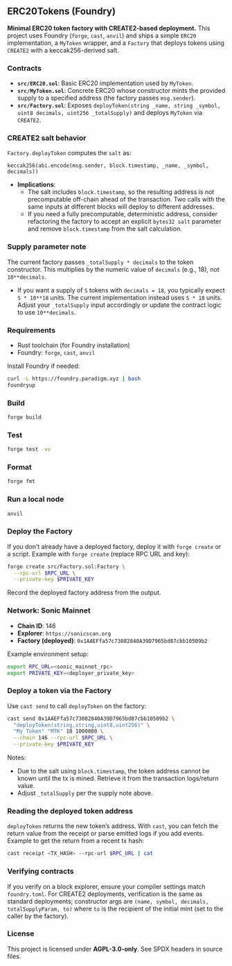 ## ERC20Tokens (Foundry)

**Minimal ERC20 token factory with CREATE2-based deployment.** This project uses Foundry (`forge`, `cast`, `anvil`) and ships a simple `ERC20` implementation, a `MyToken` wrapper, and a `Factory` that deploys tokens using `CREATE2` with a keccak256-derived salt.

### Contracts

- **`src/ERC20.sol`**: Basic ERC20 implementation used by `MyToken`.
- **`src/MyToken.sol`**: Concrete ERC20 whose constructor mints the provided supply to a specified address (the factory passes `msg.sender`).
- **`src/Factory.sol`**: Exposes `deployToken(string _name, string _symbol, uint8 decimals, uint256 _totalSupply)` and deploys `MyToken` via `CREATE2`.

### CREATE2 salt behavior

`Factory.deployToken` computes the `salt` as:

```solidity
keccak256(abi.encode(msg.sender, block.timestamp, _name, _symbol, decimals))
```

- **Implications**:
  - The salt includes `block.timestamp`, so the resulting address is not precomputable off-chain ahead of the transaction. Two calls with the same inputs at different blocks will deploy to different addresses.
  - If you need a fully precomputable, deterministic address, consider refactoring the factory to accept an explicit `bytes32 salt` parameter and remove `block.timestamp` from the salt calculation.

### Supply parameter note

The current factory passes `_totalSupply * decimals` to the token constructor. This multiplies by the numeric value of `decimals` (e.g., 18), not `10**decimals`.

- If you want a supply of `S` tokens with `decimals = 18`, you typically expect `S * 10**18` units. The current implementation instead uses `S * 18` units. Adjust your `_totalSupply` input accordingly or update the contract logic to use `10**decimals`.

### Requirements

- Rust toolchain (for Foundry installation)
- Foundry: `forge`, `cast`, `anvil`

Install Foundry if needed:

```bash
curl -L https://foundry.paradigm.xyz | bash
foundryup
```

### Build

```bash
forge build
```

### Test

```bash
forge test -vv
```

### Format

```bash
forge fmt
```

### Run a local node

```bash
anvil
```

### Deploy the Factory

If you don’t already have a deployed factory, deploy it with `forge create` or a script. Example with `forge create` (replace RPC URL and key):

```bash
forge create src/Factory.sol:Factory \
  --rpc-url $RPC_URL \
  --private-key $PRIVATE_KEY
```

Record the deployed factory address from the output.

### Network: Sonic Mainnet

- **Chain ID**: 146
- **Explorer**: `https://sonicscan.org`
- **Factory (deployed)**: `0x1AAEFfa57c73082840A39D7965bd87cbb10509b2`

Example environment setup:

```bash
export RPC_URL=<sonic_mainnet_rpc>
export PRIVATE_KEY=<deployer_private_key>
```

### Deploy a token via the Factory

Use `cast send` to call `deployToken` on the factory:

```bash
cast send 0x1AAEFfa57c73082840A39D7965bd87cbb10509b2 \
  "deployToken(string,string,uint8,uint256)" \
  "My Token" "MTK" 18 1000000 \
  --chain 146 --rpc-url $RPC_URL \
  --private-key $PRIVATE_KEY
```

Notes:

- Due to the salt using `block.timestamp`, the token address cannot be known until the tx is mined. Retrieve it from the transaction logs/return value.
- Adjust `_totalSupply` per the supply note above.

### Reading the deployed token address

`deployToken` returns the new token’s address. With `cast`, you can fetch the return value from the receipt or parse emitted logs if you add events. Example to get the return from a recent tx hash:

```bash
cast receipt <TX_HASH> --rpc-url $RPC_URL | cat
```

### Verifying contracts

If you verify on a block explorer, ensure your compiler settings match `foundry.toml`. For CREATE2 deployments, verification is the same as standard deployments; constructor args are `(name, symbol, decimals, totalSupplyParam, to)` where `to` is the recipient of the initial mint (set to the caller by the factory).

### License

This project is licensed under **AGPL-3.0-only**. See SPDX headers in source files.
